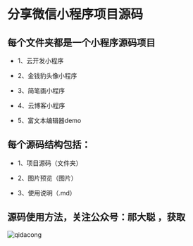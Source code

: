 
# 分享微信小程序项目源码

## 每个文件夹都是一个小程序源码项目

- 1、云开发小程序

- 2、金钱豹头像小程序

- 3、简笔画小程序

- 4、云博客小程序

- 5、富文本编辑器demo


## 每个源码结构包括：

- 1、项目源码（文件夹）

- 2、图片预览（图片）

- 3、使用说明（.md）


## 源码使用方法，关注公众号：祁大聪 ，获取

![qidacong](https://cdn.jsdelivr.net/gh/qidacong/blob-img@master/20220520/qidacong.4z0s3ud9vm80.webp)


